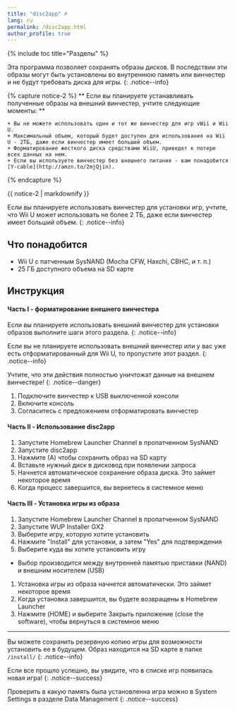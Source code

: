 ```yaml
---
title: "disc2app" #
lang: ru
permalink: /disc2app.html
author_profile: true
---
```


{% include toc title="Разделы" %}

Эта программа позволяет сохранять образы дисков. В последствии эти образы могут быть установлены во внутреннюю память или винчестер и не будут требовать диска для игры.
{: .notice--info}

{% capture notice-2 %}
** Если вы планируете устанавливать полученные образы на внешний винчестер, учтите следующие моменты: **

    + Вы не можете использовать один и тот же винчестер для игр vWii и Wii U.
    + Максимальный объем, который будет доступен для использования на Wii U - 2ТБ, даже если винчестер имеет больший объем.
    + Форматирование жесткого диска средствами WiiU, приведет к потере всех данных на нем.
    + Если вы используете винчестер без внешнего питания - вам понадобится [Y-cable](http://amzn.to/2mjQjin).

{% endcapture %}

<div class="notice--info">{{ notice-2 | markdownify }}</div>

Если вы планируете использовать винчестер для установки игр, учтите, что Wii U может использовать не более 2 ТБ, даже если винчестер имеет больший объем.
{: .notice--info}


## Что понадобится
<a name="what_need" />

* Wii U с патченным SysNAND (Mocha CFW, Haxchi, CBHC, и т. п.)
* 25 ГБ доступного объема на SD карте


## Инструкция
<a name="instructions" />

#### Часть I - форматирование внешнего винчестера
<a name="part1" />

Если вы планируете использовать внешний винчестер для установки образов выполните шаги этого раздела.
{: .notice--info}

Если вы не планируете использовать внешний винчестер или у вас уже есть отформатированный для Wii U, то пропустите этот раздел.
{: .notice--info}

Учтите, что эти действия полностью уничтожат данные на внешнем винчестере!
{: .notice--danger}

1. Подключите винчестер к USB выключенной консоли
2. Включите консоль
3. Согласитесь с предложением отформатировать винчестер

#### Часть II - Использование disc2app
<a name="part2" />

1. Запустите Homebrew Launcher Channel в пропатченном SysNAND
1. Запустите disc2app
1. Нажмите (А) чтобы сохранить образ на SD карту
1. Вставьте нужный диск в дисковод при появлении запроса
1. Начнется автоматическое сохранение образа диска. Это займет некоторое время
1. Когда процесс завершится, вы вернетесь в системное меню

#### Часть III - Установка игры из образа
<a name="part3" />

1. Запустите Homebrew Launcher Channel в пропатченном SysNAND
1. Запустите WUP Installer GX2
1. Выберите игру, которую хотите установить
1. Нажмите "Install" для установки, а затем "Yes" для подтверждения
1. Выберите куда вы хотите установить игру
+ Выбор производится между внутренней памятью приставки (NAND) и внешним носителем (USB)
1. Установка игры из образа начнется автоматически. Это займет некоторое время
1. Когда установка завершится, вы будете возвращены в Homebrew Launcher
1. Нажмите (HOME) и выберите Закрыть приложение (close the software), чтобы вернуться в системное меню

___

Вы можете сохранить резервную копию игры для возможности установить ее в будущем. Образ находится на SD карте в папке `/install/`
{: .notice--info}

Если все прошло успешно, вы увидите, что в списке игр появилась новая игра!
{: .notice--success}

Проверить в какую память была установленна игра можно в System Settings в разделе Data Management
{: .notice--success}